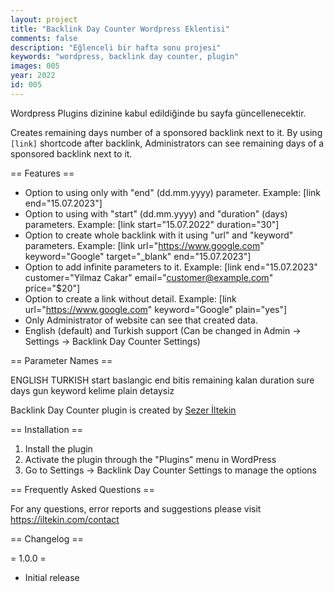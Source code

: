 ```yaml
---
layout: project
title: "Backlink Day Counter Wordpress Eklentisi"
comments: false
description: "Eğlenceli bir hafta sonu projesi"
keywords: "wordpress, backlink day counter, plugin"
images: 005
year: 2022
id: 005
---
```


Wordpress Plugins dizinine kabul edildiğinde bu sayfa güncellenecektir.

Creates remaining days number of a sponsored backlink next to it.
By using `[link]` shortcode after backlink, Administrators can see remaining days of a sponsored backlink next to it.

== Features ==

* Option to using only with "end" (dd.mm.yyyy) parameter. Example: [link end="15.07.2023"]
* Option to using with "start" (dd.mm.yyyy) and "duration" (days) parameters. Example: [link start="15.07.2022" duration="30"]
* Option to create whole backlink with it using "url" and "keyword" parameters. Example: [link url="https://www.google.com" keyword="Google" target="_blank" end="15.07.2023"]
* Option to add infinite parameters to it. Example: [link end="15.07.2023" customer="Yilmaz Cakar" email="customer@example.com" price="$20"]
* Option to create a link without detail. Example: [link url="https://www.google.com" keyword="Google" plain="yes"]
* Only Administrator of website can see that created data.
* English (default) and Turkish support (Can be changed in Admin -> Settings -> Backlink Day Counter Settings)

== Parameter Names ==

ENGLISH         TURKISH
start           baslangic
end             bitis
remaining       kalan
duration        sure
days            gun
keyword         kelime
plain           detaysiz

Backlink Day Counter plugin is created by [Sezer İltekin](https://iltekin.com)

== Installation ==

1. Install the plugin
2. Activate the plugin through the "Plugins" menu in WordPress
3. Go to Settings -> Backlink Day Counter Settings to manage the options

== Frequently Asked Questions ==

For any questions, error reports and suggestions please visit https://iltekin.com/contact

== Changelog ==

= 1.0.0 =
* Initial release